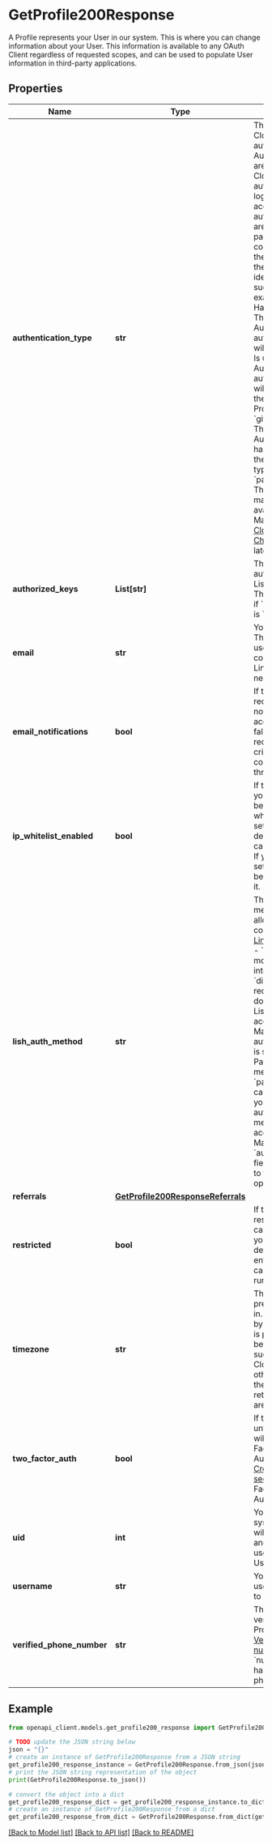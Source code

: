 # GetProfile200Response

A Profile represents your User in our system. This is where you can change information about your User. This information is available to any OAuth Client regardless of requested scopes, and can be used to populate User information in third-party applications.

## Properties

Name | Type | Description | Notes
------------ | ------------- | ------------- | -------------
**authentication_type** | **str** | This account&#39;s Cloud Manager authentication type. Authentication types are chosen through Cloud Manager and authorized when logging into your account. These authentication types are either the user&#39;s password (in conjunction with their username), or the name of their identity provider such as GitHub. For example, if a user:  - Has never used Third-Party Authentication, their authentication type will be &#x60;password&#x60;. - Is using Third-Party Authentication, their authentication type will be the name of their Identity Provider (eg. &#x60;github&#x60;). - Has used Third-Party Authentication and has since revoked it, their authentication type will be &#x60;password&#x60;.  __Note__. This functionality may not yet be available in Cloud Manager. See the [Cloud Manager Changelog](https://www.linode.com/docs/products/tools/cloud-manager/release-notes/) for the latest updates. | [optional] [readonly] 
**authorized_keys** | **List[str]** | The list of SSH Keys authorized to use Lish for your User. This value is ignored if &#x60;lish_auth_method&#x60; is &#x60;disabled&#x60;. | [optional] 
**email** | **str** | Your email address.  This address will be used for communication with Linode as necessary. | [optional] 
**email_notifications** | **bool** | If true, you will receive email notifications about account activity.  If false, you may still receive business-critical communications through email. | [optional] 
**ip_whitelist_enabled** | **bool** | If true, logins for your User will only be allowed from whitelisted IPs. This setting is currently deprecated, and cannot be enabled. If you disable this setting, you will not be able to re-enable it. | [optional] 
**lish_auth_method** | **str** | The authentication methods that are allowed when connecting to [the Linode Shell (Lish)](https://www.linode.com/docs/guides/lish/).  - &#x60;keys_only&#x60; is the most secure if you intend to use Lish. - &#x60;disabled&#x60; is recommended if you do not intend to use Lish at all. - If this account&#39;s Cloud Manager authentication type is set to a Third-Party Authentication method, &#x60;password_keys&#x60; cannot be used as your Lish authentication method. To view this account&#39;s Cloud Manager &#x60;authentication_type&#x60; field, send a request to the [Get a profile](https://techdocs.akamai.com/linode-api/reference/get-profile) operation. | [optional] 
**referrals** | [**GetProfile200ResponseReferrals**](GetProfile200ResponseReferrals.md) |  | [optional] 
**restricted** | **bool** | If true, your User has restrictions on what can be accessed on your Account. To get details on what entities/actions you can access/perform, run [List grants](https://techdocs.akamai.com/linode-api/reference/get-profile-grants). | [optional] 
**timezone** | **str** | The timezone you prefer to see times in. This is not used by the API directly. It is provided for the benefit of clients such as the Linode Cloud Manager and other clients built on the API. All times returned by the API are in UTC. | [optional] 
**two_factor_auth** | **bool** | If true, logins from untrusted computers will require Two Factor Authentication.  Run [Create a two factor secret](https://techdocs.akamai.com/linode-api/reference/post-tfa-enable) to enable Two Factor Authentication. | [optional] 
**uid** | **int** | Your unique ID in our system. This value will never change, and can safely be used to identify your User. | [optional] [readonly] 
**username** | **str** | Your username, used for logging in to our system. | [optional] [readonly] 
**verified_phone_number** | **str** | The phone number verified for this Profile with the [Verify a phone number](https://techdocs.akamai.com/linode-api/reference/post-profile-phone-number-verify) operation.  &#x60;null&#x60; if this Profile has no verified phone number. | [optional] [readonly] 

## Example

```python
from openapi_client.models.get_profile200_response import GetProfile200Response

# TODO update the JSON string below
json = "{}"
# create an instance of GetProfile200Response from a JSON string
get_profile200_response_instance = GetProfile200Response.from_json(json)
# print the JSON string representation of the object
print(GetProfile200Response.to_json())

# convert the object into a dict
get_profile200_response_dict = get_profile200_response_instance.to_dict()
# create an instance of GetProfile200Response from a dict
get_profile200_response_from_dict = GetProfile200Response.from_dict(get_profile200_response_dict)
```
[[Back to Model list]](../README.md#documentation-for-models) [[Back to API list]](../README.md#documentation-for-api-endpoints) [[Back to README]](../README.md)


